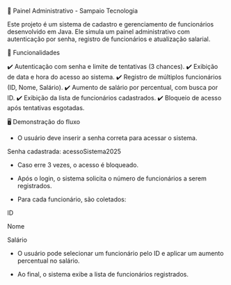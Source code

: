 📌 Painel Administrativo - Sampaio Tecnologia

Este projeto é um sistema de cadastro e gerenciamento de funcionários desenvolvido em Java. Ele simula um painel administrativo com autenticação por senha, registro de funcionários e atualização salarial.

🚀 Funcionalidades

✔️ Autenticação com senha e limite de tentativas (3 chances).
✔️ Exibição de data e hora do acesso ao sistema.
✔️ Registro de múltiplos funcionários (ID, Nome, Salário).
✔️ Aumento de salário por percentual, com busca por ID.
✔️ Exibição da lista de funcionários cadastrados.
✔️ Bloqueio de acesso após tentativas esgotadas.

🖥️ Demonstração do fluxo

- O usuário deve inserir a senha correta para acessar o sistema.

Senha cadastrada: acessoSistema2025

- Caso erre 3 vezes, o acesso é bloqueado.

- Após o login, o sistema solicita o número de funcionários a serem registrados.

- Para cada funcionário, são coletados:

ID

Nome

Salário

- O usuário pode selecionar um funcionário pelo ID e aplicar um aumento percentual no salário.

- Ao final, o sistema exibe a lista de funcionários registrados.

